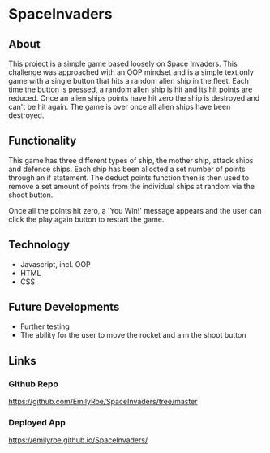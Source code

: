 # SpaceInvaders

## About

This project is a simple game based loosely on Space Invaders. This challenge was approached with an OOP mindset and is a simple text only game with a single button that hits a random alien ship in the fleet. Each time the button is pressed, a random alien ship is hit and its hit points are reduced. Once an alien ships points have hit zero the ship is destroyed and can't be hit again. The game is over once all alien ships have been destroyed. 

## Functionality

This game has three different types of ship, the mother ship, attack ships and defence ships. Each ship has been allocted a set number of points through an if statement. The deduct points function then is then used to remove a set amount of points from the individual ships at random via the shoot button. 

Once all the points hit zero, a 'You Win!' message appears and the user can click the play again button to restart the game. 

## Technology

- Javascript, incl. OOP
- HTML
- CSS

## Future Developments

- Further testing
- The ability for the user to move the rocket and aim the shoot button

## Links

### Github Repo

https://github.com/EmilyRoe/SpaceInvaders/tree/master

### Deployed App

https://emilyroe.github.io/SpaceInvaders/
